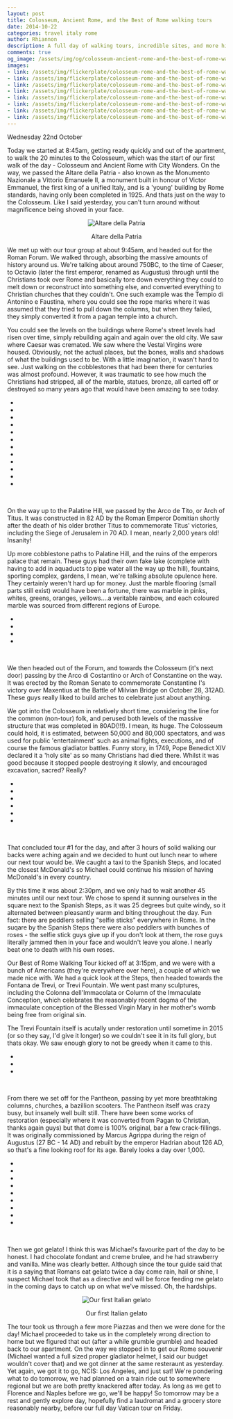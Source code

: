```yaml
---
layout: post
title: Colosseum, Ancient Rome, and the Best of Rome walking tours
date: 2014-10-22
categories: travel italy rome
author: Rhiannon
description: A full day of walking tours, incredible sites, and more history than I ever learnt in school!
comments: true
og_image: /assets/img/og/colosseum-ancient-rome-and-the-best-of-rome-walking-tours.jpg
images:
- link: /assets/img/flickerplate/colosseum-rome-and-the-best-of-rome-walking-tours/santa_maria_di_loreto.jpg
- link: /assets/img/flickerplate/colosseum-rome-and-the-best-of-rome-walking-tours/roman_forum_11.jpg
- link: /assets/img/flickerplate/colosseum-rome-and-the-best-of-rome-walking-tours/games_hunting.jpg
- link: /assets/img/flickerplate/colosseum-rome-and-the-best-of-rome-walking-tours/bee_symbol.jpg
- link: /assets/img/flickerplate/colosseum-rome-and-the-best-of-rome-walking-tours/gianlorenzo_bernini.jpg
- link: /assets/img/flickerplate/colosseum-rome-and-the-best-of-rome-walking-tours/colonna_di_marco_aurelio_palazzo_wedekind.jpg
- link: /assets/img/flickerplate/colosseum-rome-and-the-best-of-rome-walking-tours/roman_church_2.jpg
- link: /assets/img/flickerplate/colosseum-rome-and-the-best-of-rome-walking-tours/roman_church_3.jpg
---
```

Wednesday 22nd October

Today we started at 8:45am, getting ready quickly and out of the apartment, to walk the 20 minutes to the Colosseum, which was the start of our first walk of the day - Colosseum and Ancient Rome with City Wonders. On the way, we passed the Altare della Patria - also known as the Monumento Nazionale a Vittorio Emanuele II, a monument built in honour of Victor Emmanuel, the first king of a unified Italy, and is a 'young' building by Rome standards, having only been completed in 1925. And thats just on the way to the Colosseum. Like I said yesterday, you can't turn around without magnificence being shoved in your face.

<div style="margin-bottom: 10px; text-align: center;">
    <img src="/assets/img/blog/altare_della_patria.jpg" alt="Altare della Patria" />
    <p>Altare della Patria</p>
</div>

We met up with our tour group at about 9:45am, and headed out for the Roman Forum. We walked through, absorbing the massive amounts of history around us. We're talking about around 750BC, to the time of Caeser, to Octavio (later the first emperor, renamed as Augustus) through until the Christians took over Rome and basically tore down everything they could to melt down or reconstruct into something else, and converted everything to Christian churches that they couldn't. One such example was the Tempio di Antonino e Faustina, where you could see the rope marks where it was assumed that they tried to pull down the columns, but when they failed, they simply converted it from a pagan temple into a church.

You could see the levels on the buildings where Rome's street levels had risen over time, simply rebuilding again and again over the old city. We saw where Caesar was cremated. We saw where the Vestal Virgins were housed. Obviously, not the actual places, but the bones, walls and shadows of what the buildings used to be. With a little imagination, it wasn't hard to see. Just walking on the cobblestones that had been there for centuries was almost profound. However, it was traumatic to see how much the Christians had stripped, all of the marble, statues, bronze, all carted off or destroyed so many years ago that would have been amazing to see today.

<div class="flickerplate">
    <ul>
        <li data-background="/assets/img/blog/roman_forum_1.jpg"></li>
        <li data-background="/assets/img/blog/roman_forum_2.jpg"></li>
        <li data-background="/assets/img/blog/ara_di_cesare.jpg"></li>
        <li data-background="/assets/img/blog/roman_forum_3.jpg"></li>
        <li data-background="/assets/img/blog/roman_forum_4.jpg"></li>
        <li data-background="/assets/img/blog/roman_church_1.jpg"></li>
        <li data-background="/assets/img/blog/roman_forum_5.jpg"></li>
        <li data-background="/assets/img/blog/roman_forum_6.jpg"></li>
        <li data-background="/assets/img/blog/roman_forum_7.jpg"></li>
        <li data-background="/assets/img/blog/roman_forum_8.jpg"></li>
        <li data-background="/assets/img/blog/roman_forum_9.jpg"></li>
        <li data-background="/assets/img/blog/roman_forum_10.jpg"></li>
    </ul>
</div>
<br />

On the way up to the Palatine Hill, we passed by the Arco de Tito, or Arch of Titus. It was constructed in 82 AD by the Roman Emperor Domitian shortly after the death of his older brother Titus to commemorate Titus' victories, including the Siege of Jerusalem in 70 AD. I mean, nearly 2,000 years old! Insanity!

Up more cobblestone paths to Palatine Hill, and the ruins of the emperors palace that remain. These guys had their own fake lake (complete with having to add in aquaducts to pipe water all the way up the hill), fountains, sporting complex, gardens, I mean, we're talking absolute opulence here. They certainly weren't hard up for money. Just the marble flooring (small parts still exist) would have been a fortune, there was marble in pinks, whites, greens, oranges, yellows....a veritable rainbow, and each coloured marble was sourced from different regions of Europe.

<div class="flickerplate">
    <ul>
        <li data-background="/assets/img/blog/emperors_palace_1.jpg"></li>
        <li data-background="/assets/img/blog/emperors_palace_2.jpg"></li>
        <li data-background="/assets/img/blog/emperors_palace_3.jpg"></li>
        <li data-background="/assets/img/blog/michael_rhi_emperors_palace.jpg"></li>
    </ul>
</div>
<br />

We then headed out of the Forum, and towards the Colosseum (it's next door) passing by the Arco di Costantino or Arch of Constantine on the way. It was erected by the Roman Senate to commemorate Constantine I's victory over Maxentius at the Battle of Milvian Bridge on October 28, 312AD. These guys really liked to build arches to celebrate just about anything.

We got into the Colosseum in relatively short time, considering the line for the common (non-tour) folk, and perused both levels of the massive structure that was completed in 80AD(!!!). I mean, its huge. The Colosseum could hold, it is estimated, between 50,000 and 80,000 spectators, and was used for public 'entertainment' such as animal fights, executions, and of course the famous gladiator battles. Funny story, in 1749, Pope Benedict XIV declared it a 'holy site' as so many Christians had died there. Whilst it was good because it stopped people destroying it slowly, and encouraged excavation, sacred? Really?

<div class="flickerplate">
    <ul>
        <li data-background="/assets/img/blog/arco_di_constantino.jpg"></li>
        <li data-background="/assets/img/blog/colosseum_2.jpg"></li>
        <li data-background="/assets/img/blog/amphitheatre_flavium.jpg"></li>
        <li data-background="/assets/img/blog/colosseum_3.jpg"></li>
        <li data-background="/assets/img/blog/colosseum_4.jpg"></li>
        <li data-background="/assets/img/blog/colosseum_5.jpg"></li>
    </ul>
</div>
<br />

That concluded tour #1 for the day, and after 3 hours of solid walking our backs were aching again and we decided to hunt out lunch near to where our next tour would be. We caught a taxi to the Spanish Steps, and located the closest McDonald's so Michael could continue his mission of having McDonald's in every country.

By this time it was about 2:30pm, and we only had to wait another 45 minutes until our next tour. We chose to spend it sunning ourselves in the square next to the Spanish Steps, as it was 25 degrees but quite windy, so it alternated between pleasantly warm and biting throughout the day. Fun fact: there are peddlers selling "selfie sticks" everywhere in Rome. In the suqare by the Spanish Steps there were also peddlers with bunches of roses - the selfie stick guys give up if you don't look at them, the rose guys literally jammed then in your face and wouldn't leave you alone. I nearly beat one to death with his own roses.

Our Best of Rome Walking Tour kicked off at 3:15pm, and we were with a bunch of Americans (they're everywhere over here), a couple of which we made nice with. We had a quick look at the Steps, then headed towards the Fontana de Trevi, or Trevi Fountain. We went past many sculptures, including the Colonna dell'Immacolata or Column of the Immaculate Conception, which celebrates the reasonably recent dogma of the immaculate conception of the Blessed Virgin Mary in her mother's womb being free from original sin.

The Trevi Fountain itself is acutally under restoration until sometime in 2015 (or so they say, I'd give it longer) so we couldn't see it in its full glory, but thats okay. We saw enough glory to not be greedy when it came to this.

<div class="flickerplate">
    <ul>
        <li data-background="/assets/img/blog/spanish_steps.jpg"></li>
        <li data-background="/assets/img/blog/colonna_dell_immacolata_2.jpg"></li>
        <li data-background="/assets/img/blog/trevi_fountain.jpg"></li>
    </ul>
</div>
<br />

From there we set off for the Pantheon, passing by yet more breathtaking columns, churches, a bazillion scooters. The Pantheon itself was crazy busy, but insanely well built still. There have been some works of restoration (especially where it was converted from Pagan to Christian, thanks again guys) but that dome is 100% original, bar a few crack-fillings. It was originally commissioned by Marcus Agrippa during the reign of Augustus (27 BC - 14 AD) and rebuilt by the emperor Hadrian about 126 AD, so that's a fine looking roof for its age. Barely looks a day over 1,000.

<div class="flickerplate">
    <ul>
        <li data-background="/assets/img/blog/st_ignatius_church_1.jpg"></li>
        <li data-background="/assets/img/blog/st_ignatius_church_2.jpg"></li>
        <li data-background="/assets/img/blog/st_ignatius_church_3.jpg"></li>
        <li data-background="/assets/img/blog/many_many_scooters.jpg"></li>
        <li data-background="/assets/img/blog/pantheon_1.jpg"></li>
        <li data-background="/assets/img/blog/pantheon_2.jpg"></li>
        <li data-background="/assets/img/blog/pantheon_3.jpg"></li>
        <li data-background="/assets/img/blog/pantheon_4.jpg"></li>
        <li data-background="/assets/img/blog/michael_rhi_pantheon.jpg"></li>
    </ul>
</div>
<br />

Then we got gelato! I think this was Michael's favourite part of the day to be honest. I had chocolate fondant and creme brulee, and he had strawberry and vanilla. Mine was clearly better. Although since the tour guide said that it is a saying that Romans eat gelato twice a day come rain, hail or shine, I suspect Michael took that as a directive and will be force feeding me gelato in the coming days to catch up on what we've missed. Oh, the hardships.

<div style="margin-bottom: 10px; text-align: center;">
    <img src="/assets/img/blog/gelato_1.jpg" alt="Our first Italian gelato" />
    <p>Our first Italian gelato</p>
</div>

The tour took us through a few more Piazzas and then we were done for the day! Michael proceeded to take us in the completely wrong direction to home but we figured that out (after a while grumble grumble) and headed back to our apartment. On the way we stopped in to get our Rome souvenir (Michael wanted a full sized proper gladiator helmet, I said our budget wouldn't cover that) and we got dinner at the same resteraunt as yesterday. Yet again, we got it to go, NCIS: Los Angeles, and just sat! We're pondering what to do tomorrow, we had planned on a train ride out to somewhere regional but we are both pretty knackered after today. As long as we get to Florence and Naples before we go, we'll be happy! So tomorrow may be a rest and gently explore day, hopefully find a laudromat and a grocery store reasonably nearby, before our full day Vatican tour on Friday.